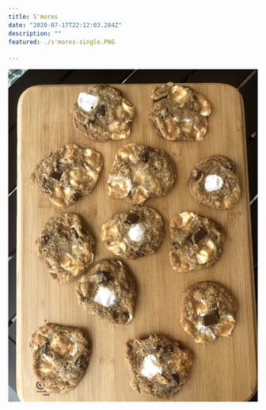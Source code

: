```yaml
---
title: S'mores
date: "2020-07-17T22:12:03.284Z"
description: ""
featured: ./s'mores-single.PNG

---
```


![Look at all of those S'mores cookies](./s'mores-plate.JPG)